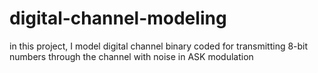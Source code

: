 # digital-channel-modeling
in this project, I model digital channel binary coded for transmitting 8-bit numbers through the channel with noise in ASK modulation
